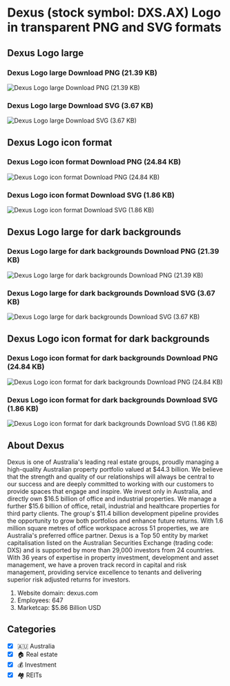 # Dexus (stock symbol: DXS.AX) Logo in transparent PNG and SVG formats

## Dexus Logo large

### Dexus Logo large Download PNG (21.39 KB)

![Dexus Logo large Download PNG (21.39 KB)](/img/orig/DXS.AX_BIG-1cdc96e1.png)

### Dexus Logo large Download SVG (3.67 KB)

![Dexus Logo large Download SVG (3.67 KB)](/img/orig/DXS.AX_BIG-fa6b09b9.svg)

## Dexus Logo icon format

### Dexus Logo icon format Download PNG (24.84 KB)

![Dexus Logo icon format Download PNG (24.84 KB)](/img/orig/DXS.AX-f3976a6a.png)

### Dexus Logo icon format Download SVG (1.86 KB)

![Dexus Logo icon format Download SVG (1.86 KB)](/img/orig/DXS.AX-67878904.svg)

## Dexus Logo large for dark backgrounds

### Dexus Logo large for dark backgrounds Download PNG (21.39 KB)

![Dexus Logo large for dark backgrounds Download PNG (21.39 KB)](/img/orig/DXS.AX_BIG.D-6f03a94c.png)

### Dexus Logo large for dark backgrounds Download SVG (3.67 KB)

![Dexus Logo large for dark backgrounds Download SVG (3.67 KB)](/img/orig/DXS.AX_BIG.D-c3659b51.svg)

## Dexus Logo icon format for dark backgrounds

### Dexus Logo icon format for dark backgrounds Download PNG (24.84 KB)

![Dexus Logo icon format for dark backgrounds Download PNG (24.84 KB)](/img/orig/DXS.AX.D-300f1031.png)

### Dexus Logo icon format for dark backgrounds Download SVG (1.86 KB)

![Dexus Logo icon format for dark backgrounds Download SVG (1.86 KB)](/img/orig/DXS.AX.D-698f609b.svg)

## About Dexus

Dexus is one of Australia's leading real estate groups, proudly managing a high-quality Australian property portfolio valued at $44.3 billion. We believe that the strength and quality of our relationships will always be central to our success and are deeply committed to working with our customers to provide spaces that engage and inspire. We invest only in Australia, and directly own $16.5 billion of office and industrial properties. We manage a further $15.6 billion of office, retail, industrial and healthcare properties for third party clients. The group's $11.4 billion development pipeline provides the opportunity to grow both portfolios and enhance future returns. With 1.6 million square metres of office workspace across 51 properties, we are Australia's preferred office partner. Dexus is a Top 50 entity by market capitalisation listed on the Australian Securities Exchange (trading code: DXS) and is supported by more than 29,000 investors from 24 countries. With 36 years of expertise in property investment, development and asset management, we have a proven track record in capital and risk management, providing service excellence to tenants and delivering superior risk adjusted returns for investors.

1. Website domain: dexus.com
2. Employees: 647
3. Marketcap: $5.86 Billion USD


## Categories
- [x] 🇦🇺 Australia
- [x] 🏠 Real estate
- [x] 💰 Investment
- [x] 🏘️ REITs
